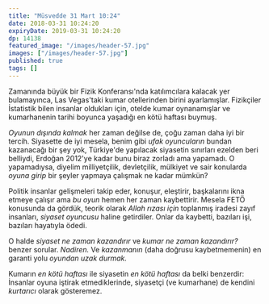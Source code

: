 ```yaml
---
title: "Müsvedde 31 Mart 10:24"
date: 2018-03-31 10:24:20
expiryDate: 2019-03-31 10:24:20
dp: 14138
featured_image: "/images/header-57.jpg"
images: ["/images/header-57.jpg"]
published: true
tags: []
---
```




Zamanında büyük bir Fizik Konferansı'nda katılımcılara kalacak yer bulamayınca,
Las Vegas'taki kumar otellerinden birini ayarlamışlar. Fizikçiler İstatistik
bilen insanlar oldukları için, otelde kumar oynanamışlar ve kumarhanenin tarihi
boyunca yaşadığı en kötü haftası buymuş. 

*Oyunun dışında kalmak* her zaman değilse de, çoğu zaman daha iyi bir tercih.
Siyasette de iyi mesela, benim gibi *ufak oyuncuların* bundan kazanacağı bir şey
yok, Türkiye'de yapılacak siyasetin sınırları ezelden beri belliydi, Erdoğan
2012'ye kadar bunu biraz zorladı ama yapamadı. O yapamadıysa, diyelim
milliyetçilik, devletçilik, mülkiyet ve sair konularda *oyuna girip* bir şeyler
yapmaya çalışmak ne kadar mümkün?

Politik insanlar gelişmeleri takip eder, konuşur, eleştirir, başkalarını ikna
etmeye çalışır ama *bu oyun* hemen her zaman kaybettirir. Mesela FETÖ konusunda
da gördük, teorik olarak *Allah rızası için* toplanmış iradesi zayıf insanları,
*siyaset oyuncusu* haline getirdiler. Onlar da kaybetti, bazıları işi, bazıları
hayatıyla ödedi.

O halde *siyaset ne zaman kazandırır* ve *kumar ne zaman kazandırır?* benzer
sorular. *Nadiren.* Ve *kazanmanın* (daha doğrusu kaybetmemenin) en garanti yolu
*oyundan uzak durmak.*

Kumarın *en kötü haftası* ile siyasetin *en kötü haftası* da belki benzerdir:
İnsanlar oyuna iştirak etmediklerinde, siyasetçi (ve kumarhane) de kendini
*kurtarıcı* olarak gösteremez. 


